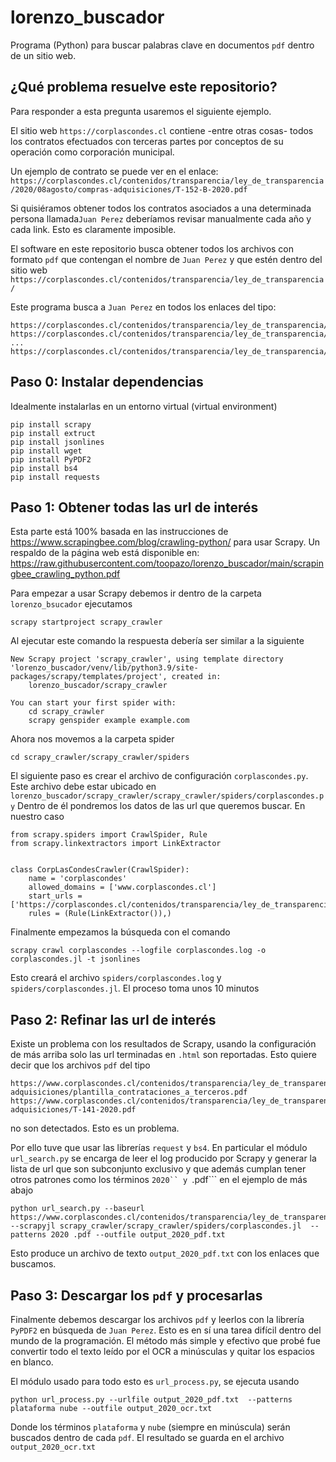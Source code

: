 # lorenzo_buscador
Programa (Python) para buscar palabras clave en documentos ```pdf``` dentro de 
un sitio web. 

## ¿Qué problema resuelve este repositorio?
Para responder a esta pregunta usaremos el siguiente ejemplo.

El sitio web ```https://corplascondes.cl``` contiene -entre otras cosas- todos 
los contratos efectuados con terceras partes por conceptos de su operación 
como corporación municipal. 

Un ejemplo de contrato se puede ver en el enlace:
```https://corplascondes.cl/contenidos/transparencia/ley_de_transparencia/2020/08agosto/compras-adquisiciones/T-152-B-2020.pdf```

Si quisiéramos obtener todos los contratos asociados a una determinada persona
llamada```Juan Perez``` deberíamos revisar manualmente cada año y cada link. 
Esto es claramente imposible. 

El software en este repositorio busca obtener todos 
los archivos con formato ```pdf``` que contengan el nombre de ```Juan Perez``` 
y que estén dentro del sitio web 
```https://corplascondes.cl/contenidos/transparencia/ley_de_transparencia/```

Este programa busca a ```Juan Perez``` en todos los enlaces del tipo:
```
https://corplascondes.cl/contenidos/transparencia/ley_de_transparencia/aaa.pdf
https://corplascondes.cl/contenidos/transparencia/ley_de_transparencia/aaa/bbb.pdf
...
https://corplascondes.cl/contenidos/transparencia/ley_de_transparencia/xxx/yyy/zzz.pdf
```

## Paso 0: Instalar dependencias

Idealmente instalarlas en un entorno virtual (virtual environment)
```commandline
pip install scrapy
pip install extruct
pip install jsonlines
pip install wget
pip install PyPDF2
pip install bs4
pip install requests
```

## Paso 1: Obtener todas las url de interés
Esta parte está 100% basada en las instrucciones de 
https://www.scrapingbee.com/blog/crawling-python/ para usar Scrapy. Un respaldo
de la página web está disponible en: 
https://raw.githubusercontent.com/toopazo/lorenzo_buscador/main/scrapingbee_crawling_python.pdf

Para empezar a usar Scrapy debemos ir dentro de la carpeta ``lorenzo_bsucador`` ejecutamos
```commandline
scrapy startproject scrapy_crawler
```
Al ejecutar este comando la respuesta debería ser similar a la siguiente
```
New Scrapy project 'scrapy_crawler', using template directory 'lorenzo_buscador/venv/lib/python3.9/site-packages/scrapy/templates/project', created in:
    lorenzo_buscador/scrapy_crawler

You can start your first spider with:
    cd scrapy_crawler
    scrapy genspider example example.com
```
Ahora nos movemos a la carpeta spider 
```
cd scrapy_crawler/scrapy_crawler/spiders
```
El siguiente paso es crear el archivo de configuración ``corplascondes.py``. 
Este archivo debe estar ubicado en 
```lorenzo_buscador/scrapy_crawler/scrapy_crawler/spiders/corplascondes.py```
Dentro de él pondremos los datos de las url que queremos buscar. En nuestro caso
```
from scrapy.spiders import CrawlSpider, Rule
from scrapy.linkextractors import LinkExtractor


class CorpLasCondesCrawler(CrawlSpider):
    name = 'corplascondes'
    allowed_domains = ['www.corplascondes.cl']
    start_urls = ['https://corplascondes.cl/contenidos/transparencia/ley_de_transparencia']
    rules = (Rule(LinkExtractor()),)
```
Finalmente empezamos la búsqueda con el comando
```commandline
scrapy crawl corplascondes --logfile corplascondes.log -o corplascondes.jl -t jsonlines
```
Esto creará el archivo ```spiders/corplascondes.log``` y ```spiders/corplascondes.jl```. El proceso toma unos 10 
minutos

## Paso 2: Refinar las url de interés
Existe un problema con los resultados de Scrapy, usando la configuración de más
arriba solo las url terminadas en ```.html``` son reportadas. Esto quiere decir
que los archivos ```pdf``` del tipo 
```
https://www.corplascondes.cl/contenidos/transparencia/ley_de_transparencia/2020/06junio/compras-adquisiciones/plantilla_contrataciones_a_terceros.pdf
https://www.corplascondes.cl/contenidos/transparencia/ley_de_transparencia/2020/06junio/compras-adquisiciones/T-141-2020.pdf
```
no son detectados. Esto es un problema.

Por ello tuve que usar las librerías ```request``` y ```bs4```. En particular el 
módulo ```url_search.py``` se encarga de leer el log producido por Scrapy
y generar la lista de url que son subconjunto exclusivo y que además cumplan 
tener otros patrones como los términos ```2020`` y ```.pdf``` en el ejemplo de
más abajo
```commandline
python url_search.py --baseurl https://www.corplascondes.cl/contenidos/transparencia/ley_de_transparencia/ --scrapyjl scrapy_crawler/scrapy_crawler/spiders/corplascondes.jl  --patterns 2020 .pdf --outfile output_2020_pdf.txt
```
Esto produce un archivo de texto ```output_2020_pdf.txt``` con los enlaces 
que buscamos. 

## Paso 3: Descargar los ```pdf``` y procesarlas

Finalmente debemos descargar los archivos ```pdf``` y leerlos con la librería 
```PyPDF2``` en búsqueda de ```Juan Perez```. Esto es en sí una tarea difícil 
dentro del mundo de la programación. El método más simple y efectivo que probé 
fue convertir todo el texto leído por el OCR a minúsculas y quitar los espacios
en blanco.

El módulo usado para todo esto es ```url_process.py```, se ejecuta usando
```commandline
python url_process.py --urlfile output_2020_pdf.txt  --patterns plataforma nube --outfile output_2020_ocr.txt
```
Donde los términos ```plataforma``` y ```nube``` (siempre en minúscula) serán 
buscados dentro de cada ```pdf```. El resultado se guarda en el archivo 
```output_2020_ocr.txt```

